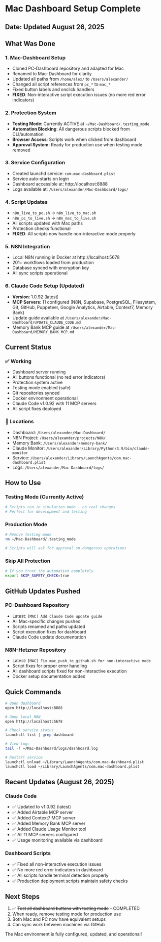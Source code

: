 # Mac Dashboard Setup Complete

## Date: Updated August 26, 2025

## What Was Done

### 1. Mac-Dashboard Setup
- Cloned PC-Dashboard repository and adapted for Mac
- Renamed to Mac-Dashboard for clarity
- Updated all paths from `/home/alex/` to `/Users/alexander/`
- Changed all script references from `pc_*` to `mac_*`
- Fixed button labels and onclick handlers
- **FIXED**: Non-interactive script execution issues (no more red error indicators)

### 2. Protection System
- **Testing Mode**: Currently ACTIVE at `~/Mac-Dashboard/.testing_mode`
- **Automation Blocking**: All dangerous scripts blocked from CLI/automation
- **Browser Access**: Scripts work when clicked from dashboard
- **Approval System**: Ready for production use when testing mode removed

### 3. Service Configuration
- Created launchd service: `com.mac-dashboard.plist`
- Service auto-starts on login
- Dashboard accessible at: http://localhost:8888
- Logs available at: `/Users/alexander/Mac-Dashboard/logs/`

### 4. Script Updates
- `n8n_live_to_pc.sh` → `n8n_live_to_mac.sh`
- `n8n_pc_to_live.sh` → `n8n_mac_to_live.sh`
- All scripts updated with Mac paths
- Protection checks functional
- **FIXED**: All scripts now handle non-interactive mode properly

### 5. N8N Integration
- Local N8N running in Docker at http://localhost:5678
- 201+ workflows loaded from production
- Database synced with encryption key
- All sync scripts operational

### 6. Claude Code Setup (Updated)
- **Version**: 1.0.92 (latest)
- **MCP Servers**: 11 configured (N8N, Supabase, PostgreSQL, Filesystem, Git, GitHub, Puppeteer, Google Analytics, Airtable, Context7, Memory Bank)
- Update guide available at `/Users/alexander/Mac-Dashboard/UPDATE_CLAUDE_CODE.md`
- Memory Bank MCP guide at `/Users/alexander/Mac-Dashboard/MEMORY_BANK_MCP.md`

## Current Status

### ✅ Working
- Dashboard server running
- All buttons functional (no red error indicators)
- Protection system active
- Testing mode enabled (safe)
- Git repositories synced
- Docker environment operational
- Claude Code v1.0.92 with 11 MCP servers
- All script fixes deployed

### 📁 Locations
- Dashboard: `/Users/alexander/Mac-Dashboard/`
- N8N Project: `/Users/alexander/projects/N8N/`
- Memory Bank: `/Users/alexander/memory-bank/`
- Claude Monitor: `/Users/alexander/Library/Python/3.9/bin/claude-monitor`
- Service: `/Users/alexander/Library/LaunchAgents/com.mac-dashboard.plist`
- Logs: `/Users/alexander/Mac-Dashboard/logs/`

## How to Use

### Testing Mode (Currently Active)
```bash
# Scripts run in simulation mode - no real changes
# Perfect for development and testing
```

### Production Mode
```bash
# Remove testing mode
rm ~/Mac-Dashboard/.testing_mode

# Scripts will ask for approval on dangerous operations
```

### Skip All Protection
```bash
# If you trust the automation completely
export SKIP_SAFETY_CHECK=true
```

## GitHub Updates Pushed

### PC-Dashboard Repository
- Latest: `[MAC] Add Claude Code update guide`
- All Mac-specific changes pushed
- Scripts renamed and paths updated
- Script execution fixes for dashboard
- Claude Code update documentation

### N8N-Hetzner Repository  
- Latest: `[MAC] Fix mac_push_to_github.sh for non-interactive mode`
- Script fixes for proper error handling
- All dashboard scripts fixed for non-interactive execution
- Docker setup documentation added

## Quick Commands

```bash
# Open dashboard
open http://localhost:8888

# Open local N8N
open http://localhost:5678

# Check service status
launchctl list | grep dashboard

# View logs
tail -f ~/Mac-Dashboard/logs/dashboard.log

# Restart service
launchctl unload ~/Library/LaunchAgents/com.mac-dashboard.plist
launchctl load ~/Library/LaunchAgents/com.mac-dashboard.plist
```

## Recent Updates (August 26, 2025)

### Claude Code
- ✅ Updated to v1.0.92 (latest)
- ✅ Added Airtable MCP server
- ✅ Added Context7 MCP server
- ✅ Added Memory Bank MCP server
- ✅ Added Claude Usage Monitor tool
- ✅ All 11 MCP servers configured
- ✅ Usage monitoring available via dashboard

### Dashboard Scripts
- ✅ Fixed all non-interactive execution issues
- ✅ No more red error indicators in dashboard
- ✅ All scripts handle terminal detection properly
- ✅ Production deployment scripts maintain safety checks

## Next Steps

1. ✅ ~~Test all dashboard buttons with testing mode~~ - COMPLETED
2. When ready, remove testing mode for production use
3. Both Mac and PC now have equivalent setups
4. Can sync work between machines via GitHub

The Mac environment is fully configured, updated, and operational!